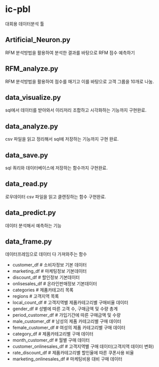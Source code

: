 # ic-pbl
대회용 데이터분석 툴

## Artificial_Neuron.py
RFM 분석방법을 활용하여 분석한 결과를 바탕으로 RFM 점수 예측하기

## RFM_analyze.py
RFM 분석방법을 활용하여 점수를 매기고 이를 바탕으로 고객 그룹을 10개로 나눔.

## data_visualize.py
sql에서 데이터를 받아와서 이리저리 조합하고 시각화하는 기능까지 구현완료.

## data_analyze.py
csv 파일을 읽고 정리해서 sql에 저장하는 기능까지 구현 완료.

## data_save.py
sql 쿼리와 데이터베이스에 저장하는 함수까지 구현완료.

## data_read.py
로우데이터 csv 파일을 읽고 클랜징하는 함수 구현완료.

## data_predict.py
데이터 분석해서 예측하는 기능

## data_frame.py
데이터프레임으로 데이터 다 가져와주는 함수
- customer_df # 소비자정보 기본 데이터
- marketing_df # 마케팅정보 기본데이터
- discount_df # 할인정보 기본데이터
- onlisesales_df # 온라인판매정보 기본데이터
- categories # 제품카테고리 목록
- regions # 고객지역 목록
- local_count_df # 고객지역별 제품카테고리별 구매비율 데이터
- gender_df # 성별에 따른 고객 수, 구매금액 및 수량 총계
- period_customer_df # 가입기간에 따른 구매금액 및 수량
- male_customer_df # 남성의 제품 카테고리별 구매 데이터
- female_customer_df # 여성의 제품 카테고리별 구매 데이터
- category_df # 제품카테고리별 구매 데이터
- month_customer_df # 월별 구매 데이터
- customer_onlinesales_df # 고객지역별 구매 데이터(고객지역 데이터 변화)
- rate_discount_df # 제품카테고리별 할인율에 따른 쿠폰사용 비율
- marketing_onlinesales_df # 마케팅비용 대비 구매 데이터
